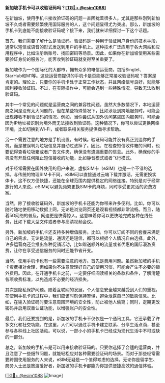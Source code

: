 **新加坡手机卡可以收验证码吗？[[TG💪+ @esim1088](https://t.me/s/esim1088)]**

在新加坡，使用手机卡接收验证码的问题一直困扰着很多人。尤其是那些刚到新加坡不久或者需要频繁使用国际服务的人，这个问题显得尤为突出。那么，新加坡的手机卡到底能不能接收验证码呢？接下来，我们就来详细探讨一下这个话题。

首先，我们需要了解什么是验证码。验证码是一种用于验证用户身份的技术手段，通常以短信或语音的形式发送到用户的手机上。这种技术广泛应用于各大网站和应用程序中，比如注册新账号、找回密码等场景。因此，如果你在新加坡使用某些需要验证身份的服务时，能否收到验证码就变得至关重要了。

新加坡作为一个国际化的大都市，拥有众多的电信运营商，包括Singtel、StarHub和M1等。这些运营商提供的手机卡是否能够正常接收验证码呢？答案是肯定的。理论上，只要你的手机卡处于正常工作状态，并且网络信号良好，就能够顺利接收验证码。不过，在实际操作中，可能会遇到一些特殊情况，导致无法收到验证码。

其中一个常见的问题就是运营商之间的兼容性问题。虽然大多数情况下，本地运营商之间是没有太大问题的，但在某些特殊情况下，比如涉及到跨境服务时，可能会出现接收不到验证码的情况。例如，当你尝试从国外访问某些国内服务时，可能会因为IP地址被识别为境外而无法接收到验证码。这种情况下，你可以尝试更换网络环境，比如切换到Wi-Fi，或者联系相关服务提供商寻求帮助。

另一个需要注意的地方是手机设置。有时候，验证码可能并没有真正到达你的手机，而是被误判为垃圾信息并自动过滤掉了。因此，在检查短信收件箱的同时，也要记得查看垃圾箱或者广告文件夹，确保没有遗漏重要的信息。此外，确保你的手机没有开启任何阻止短信接收的功能，比如静音模式或者飞行模式。

对于经常需要在国外使用的用户来说，虚拟SIM卡（eSIM）也是一个不错的选择。与传统的物理SIM卡不同，eSIM可以直接通过云端下载并激活，无需更换实体卡。这不仅方便快捷，还能在全球范围内提供稳定的网络连接。特别是对于经常旅行的人来说，eSIM可以避免频繁更换SIM卡的麻烦，同时享受更灵活的资费方案。

当然，除了接收验证码外，新加坡的手机卡还能为你带来许多便利。比如，你可以随时随地使用移动数据上网，无论是浏览网页还是观看视频都非常流畅。而且，随着5G网络的普及，网速更是快得惊人。这意味着你可以更快地完成各种在线任务，比如下载大型文件或者参与高清视频会议。

另外，新加坡的手机卡还支持多种增值服务。比如，你可以订阅不同的套餐来满足自己的需求，无论是流量、通话还是短信，都可以根据个人情况自由选择。此外，许多运营商还会推出各种促销活动，比如赠送额外的流量或者优惠的国际漫游资费，让你在享受通信服务的同时还能节省开支。

当然，使用手机卡也有一些需要注意的地方。首先是费用问题。虽然新加坡的手机卡资费相对合理，但如果你不注意管理好自己的使用习惯，可能会产生不必要的额外费用。因此，在开通手机卡之前，一定要仔细阅读相关的条款和条件，了解清楚各项收费标准，以免造成不必要的经济损失。

其次是隐私保护问题。随着互联网的发展，个人信息安全越来越受到人们的重视。在使用手机卡的过程中，我们应该时刻保持警惕，避免泄露自己的敏感信息。比如，在输入验证码时要注意周围环境的安全性，防止被他人偷窥；同时，定期更改密码并启用双重认证功能，以增强账户的安全性。

最后，我们还要提到的是，新加坡的手机卡不仅仅是一个通讯工具，它还承载了许多文化和社交功能。在这里，人们可以通过手机卡建立联系、分享生活点滴，甚至参与各种线上社区活动。可以说，一部小小的手机卡已经成为现代生活中不可或缺的一部分。

总之，新加坡的手机卡是可以用来接收验证码的。只要你选择了合适的运营商，并且注意了一些细节问题，就能轻松应对各种需要验证码的场景。而对于那些经常需要跨国使用服务的人来说，eSIM无疑是一个值得考虑的选择。无论你是留学生、商务人士还是旅游爱好者，新加坡的手机卡都能为你提供便捷高效的通信体验。

[[TG💪+ @esim1088](https://t.me/s/esim1088) ![Image](https://i.postimg.cc/4NQfJmqS/Snipaste-2025-05-13-00-14-12.png)]